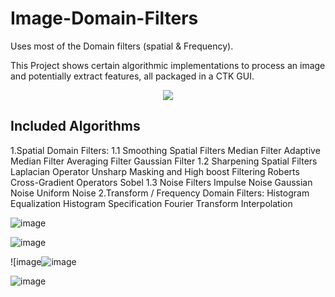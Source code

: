 # Image-Domain-Filters
Uses most of the Domain filters (spatial &amp; Frequency). 

This Project shows certain algorithmic implementations to process an image and potentially extract features, all packaged in a CTK GUI.

<p align="center">
  <picture>
    <source media="(prefers-color-scheme: dark)" srcset="./documentation_images/CustomTkinter_logo_dark.png">
    <img src="./documentation_images/CustomTkinter_logo_light.png">
  </picture>
</p>

## Included Algorithms
1.Spatial Domain Filters:
	1.1 Smoothing Spatial Filters
		Median Filter
		Adaptive Median Filter
		Averaging Filter
		Gaussian Filter	
	1.2 Sharpening Spatial Filters
		Laplacian Operator
		Unsharp Masking and High boost Filtering
		Roberts Cross-Gradient Operators
		Sobel
	1.3 Noise Filters
		Impulse Noise
		Gaussian Noise
		Uniform Noise
2.Transform / Frequency Domain Filters:
		Histogram Equalization
		Histogram Specification
		Fourier Transform
		Interpolation
  
![image](https://github.com/JoeFarag-00/Image-Domain-Filters/assets/88057098/d30ff51b-5902-4e8d-8461-da11a5430c86)

![image](https://github.com/JoeFarag-00/Image-Domain-Filters/assets/88057098/0f561c8d-bc5a-4be3-afcf-d0d33ed8afd6)

![image![image](https://github.com/JoeFarag-00/Image-Domain-Filters/assets/88057098/73826893-075d-45b2-a1e8-3860716ad9f7)

![image](https://github.com/JoeFarag-00/Image-Domain-Filters/assets/88057098/40a00e5b-183a-471f-a374-08fc6895c909)


